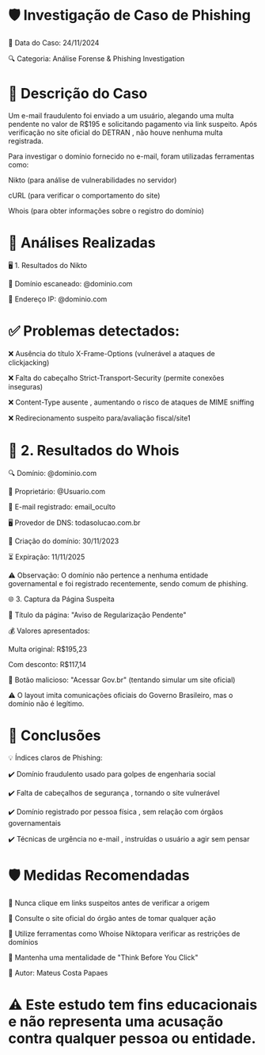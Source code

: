 # 🛡️ Investigação de Caso de Phishing

📅 Data do Caso: 24/11/2024

🔍 Categoria: Análise Forense & Phishing Investigation

# 📌 Descrição do Caso
Um e-mail fraudulento foi enviado a um usuário, alegando uma multa pendente no valor de R$195 e solicitando pagamento via link suspeito. Após verificação no site oficial do DETRAN , não houve nenhuma multa registrada.

Para investigar o domínio fornecido no e-mail, foram utilizadas ferramentas como:

Nikto (para análise de vulnerabilidades no servidor)

cURL (para verificar o comportamento do site)

Whois (para obter informações sobre o registro do domínio)

# 🔎 Análises Realizadas

🖥️ 1. Resultados do Nikto

🔗 Domínio escaneado: @dominio.com

📍 Endereço IP: @dominio.com

# ✅ Problemas detectados:

❌ Ausência do título X-Frame-Options (vulnerável a ataques de clickjacking)

❌ Falta do cabeçalho Strict-Transport-Security (permite conexões inseguras)

❌ Content-Type ausente , aumentando o risco de ataques de MIME sniffing

❌ Redirecionamento suspeito para/avaliação fiscal/site1

# 📄 2. Resultados do Whois

🔍 Domínio: @dominio.com

👤 Proprietário: @Usuario.com

📧 E-mail registrado: email_oculto

🖥️ Provedor de DNS: todasolucao.com.br

📅 Criação do domínio: 30/11/2023

⏳ Expiração: 11/11/2025

⚠ Observação: O domínio não pertence a nenhuma entidade governamental e foi registrado recentemente, sendo comum de phishing.

🌐 3. Captura da Página Suspeita

📌 Título da página: "Aviso de Regularização Pendente"

💰 Valores apresentados:

Multa original: R$195,23

Com desconto: R$117,14

🔗 Botão malicioso: "Acessar Gov.br" (tentando simular um site oficial)

⚠️ O layout imita comunicações oficiais do Governo Brasileiro, mas o domínio não é legítimo.

# 📌 Conclusões

💡 Índices claros de Phishing:

✔️ Domínio fraudulento usado para golpes de engenharia social

✔️ Falta de cabeçalhos de segurança , tornando o site vulnerável

✔️ Domínio registrado por pessoa física , sem relação com órgãos governamentais

✔️ Técnicas de urgência no e-mail , instruídas o usuário a agir sem pensar

# 🛡️ Medidas Recomendadas

🔹 Nunca clique em links suspeitos antes de verificar a origem

🔹 Consulte o site oficial do órgão antes de tomar qualquer ação

🔹 Utilize ferramentas como Whoise Niktopara verificar as restrições de domínios

🔹 Mantenha uma mentalidade de "Think Before You Click"



📌 Autor: Mateus Costa Papaes


# ⚠️ Este estudo tem fins educacionais e não representa uma acusação contra qualquer pessoa ou entidade.
